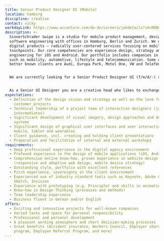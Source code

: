```yaml
---
title: Senior Product Designer UI (Mobile)
location: hamburg
discipline: creative
contact: vicky
workdayLink: https://www.accenture.com/de-de/careers/jobdetails?id=R00058817_de&title=Senior+Product+Designer+UI+(Mobile)+(f%2fm%2fd%2f-)+%7c+SinnerSchrader+Swipe
description: >-
  SinnerSchrader Swipe is a studio for mobile product management, design and
  software engineering with offices in Hamburg, Berlin and Zurich. We develop
  digital products – radically user-centered services focusing on mobile
  touchpoints. Our core competencies are experience design, strategy and mobile
  engineering for iOS and Android. Our portfolio includes companies in sectors
  such as mobility, automotive, lifestyle and telecommunication. Some of our
  better known clients are Audi, Europa Park, Motel One, VW and Telefónica.


  We are currently looking for a Senior Product Designer UI (f/m/d/-) at our Hamburg office.


  As a Senior UI Designer you are a creative head who likes to exchange ideas with your team and share your knowledge and inspiration with your colleagues. Sometimes you are an idea generator, sometimes an aggregator in the intensive cooperation of Research, Product Design, Product Strategy, Product Engineering and Product and Client Management. If something is new to you, you are curious. If something is familiar, you show self-critical distance. Your excellent sense of conception and product design drives you to tirelessly search for the best solution. Empathy, user-centered thinking and a high understanding of quality characterize you. You quickly find convincing solutions and are a leading creative force in the acquisition of new clients and deliver real added value for our existing clients with your work.
expectations:
  - Definition of the design vision and strategy as well as the look for
    customer projects
  - Technical leadership of a project team of interaction designers (juniors,
    intermediates)
  - Significant development of visual imagery, design approaches and design
    systems
  - Significant design of graphical user interfaces and user interactions for
    mobile, tablet and wearables
  - Client guidance, incl. creating and holding client presentations
  - Preparation and facilitation of internal and external workshops
requirements:
  - Deep professional experience in the digital agency environment
  - Profound experience in the design of mobile applications (iOS, Android)
  - Comprehensive online know-how, proven experience in website design
    (responsive and adaptive web design, mobile device strategy)
  - Outstanding style, portfolio with excellent references
  - Pitch experience, sovereignty in the client environment
  - Experienced use of industry standard tools such as Keynote, Adobe CC,
    Sketch, Invision
  - Experience with prototyping (e.g. Principle) and skills in animation
  - Know-how in Design Thinking (processes and methods)
  - Team leadership experience
  - Business fluent in German and/or English
offers:
  - Exciting and innovative projects for well-known companies
  - Varied tasks and space for personal responsibility
  - Professional and personal development
  - A pleasant working atmosphere and short decision-making processes
  - Great benefits (Accident insurance, Workers Council, Employer share purchase
    program, Employee Referral Program, and more)
---
```

